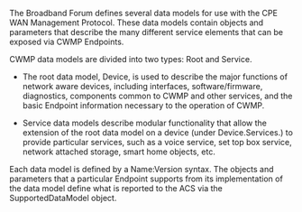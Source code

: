 The Broadband Forum defines several data models for use with the CPE WAN Management Protocol. These data models contain objects and parameters that describe the many different service elements that can be exposed via CWMP Endpoints.

CWMP data models are divided into two types: Root and Service.

* The root data model, Device, is used to describe the major functions of network aware devices, including interfaces, software/firmware, diagnostics, components common to CWMP and other services, and the basic Endpoint information necessary to the operation of CWMP.

* Service data models describe modular functionality that allow the extension of the root data model on a device (under Device.Services.) to provide particular services, such as a voice service, set top box service, network attached storage, smart home objects, etc.

Each data model is defined by a Name:Version syntax. The objects and parameters that a particular Endpoint supports from its implementation of the data model define what is reported to the ACS via the SupportedDataModel object.
